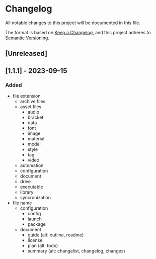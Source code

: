 # Changelog

All notable changes to this project will be documented in this file.

The format is based on [Keep a Changelog](https://keepachangelog.com/en/1.0.0/),
and this project adheres to [Semantic Versioning](https://semver.org/spec/v2.0.0.html).

## [Unreleased]

## [1.1.1] - 2023-09-15

### Added

* file extension
  * archive files
  * asset files
    * audio
    * bracket
    * data
    * font
    * image
    * material
    * model
    * style
    * tag
    * video
  * automation
  * configuration
  * document
  * drive
  * executable
  * library
  * syncronization
* file name
  * configuration
    * config
    * launch
    * package
  * document
    * guide (alt: outline, readme)
    * license
    * plan (alt: todo)
    * summary (alt: changelist, changelog, changes)